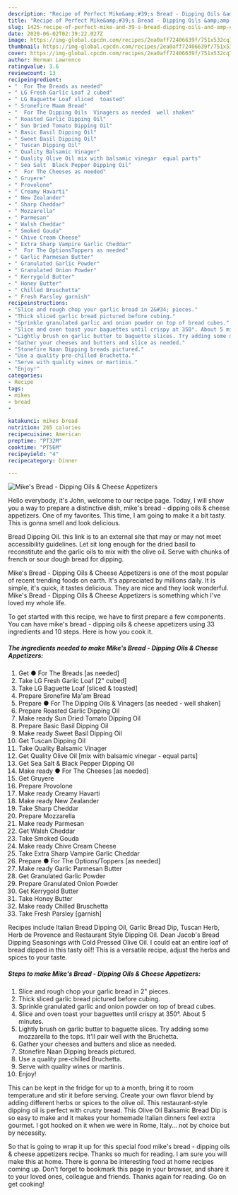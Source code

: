```yaml
---
description: "Recipe of Perfect Mike&amp;#39;s Bread - Dipping Oils &amp;amp; Cheese Appetizers"
title: "Recipe of Perfect Mike&amp;#39;s Bread - Dipping Oils &amp;amp; Cheese Appetizers"
slug: 1425-recipe-of-perfect-mike-and-39-s-bread-dipping-oils-and-amp-cheese-appetizers
date: 2020-06-02T02:39:22.027Z
image: https://img-global.cpcdn.com/recipes/2ea0aff72406639f/751x532cq70/mikes-bread-dipping-oils-cheese-appetizers-recipe-main-photo.jpg
thumbnail: https://img-global.cpcdn.com/recipes/2ea0aff72406639f/751x532cq70/mikes-bread-dipping-oils-cheese-appetizers-recipe-main-photo.jpg
cover: https://img-global.cpcdn.com/recipes/2ea0aff72406639f/751x532cq70/mikes-bread-dipping-oils-cheese-appetizers-recipe-main-photo.jpg
author: Herman Lawrence
ratingvalue: 3.6
reviewcount: 13
recipeingredient:
- "  For The Breads as needed"
- " LG Fresh Garlic Loaf 2 cubed"
- " LG Baguette Loaf sliced  toasted"
- " Sronefire Maam Bread"
- "  For The Dipping Oils  Vinagers as needed  well shaken"
- " Roasted Garlic Dipping Oil"
- " Sun Dried Tomato Dipping Oil"
- " Basic Basil Dipping Oil"
- " Sweet Basil Dipping Oil"
- " Tuscan Dipping Oil"
- " Quality Balsamic Vinager"
- " Quality Olive Oil mix with balsamic vinegar  equal parts"
- " Sea Salt  Black Pepper Dipping Oil"
- "  For The Cheeses as needed"
- " Gruyere"
- " Provolone"
- " Creamy Havarti"
- " New Zealander"
- " Sharp Cheddar"
- " Mozzarella"
- " Parmesan"
- " Walsh Cheddar"
- " Smoked Gouda"
- " Chive Cream Cheese"
- " Extra Sharp Vampire Garlic Cheddar"
- "  For The OptionsToppers as needed"
- " Garlic Parmesan Butter"
- " Granulated Garlic Powder"
- " Granulated Onion Powder"
- " Kerrygold Butter"
- " Honey Butter"
- " Chilled Bruschetta"
- " Fresh Parsley garnish"
recipeinstructions:
- "Slice and rough chop your garlic bread in 2&#34; pieces."
- "Thick sliced garlic bread pictured before cubing."
- "Sprinkle granulated garlic and onion powder on top of bread cubes."
- "Slice and oven toast your baguettes until crispy at 350°. About 5 minutes."
- "Lightly brush on garlic butter to baguette slices. Try adding some mozzarella to the tops. It&#39;ll pair well with the Bruchetta."
- "Gather your cheeses and butters and slice as needed."
- "Stonefire Naan Dipping breads pictured."
- "Use a quality pre-chilled Bruchetta."
- "Serve with quality wines or martinis."
- "Enjoy!"
categories:
- Recipe
tags:
- mikes
- bread
- 

katakunci: mikes bread  
nutrition: 265 calories
recipecuisine: American
preptime: "PT32M"
cooktime: "PT56M"
recipeyield: "4"
recipecategory: Dinner

---
```



![Mike&#39;s Bread - Dipping Oils &amp; Cheese Appetizers](https://img-global.cpcdn.com/recipes/2ea0aff72406639f/751x532cq70/mikes-bread-dipping-oils-cheese-appetizers-recipe-main-photo.jpg)

Hello everybody, it's John, welcome to our recipe page. Today, I will show you a way to prepare a distinctive dish, mike&#39;s bread - dipping oils &amp; cheese appetizers. One of my favorites. This time, I am going to make it a bit tasty. This is gonna smell and look delicious.

Bread Dipping Oil. this link is to an external site that may or may not meet accessibility guidelines. Let sit long enough for the dried basil to reconstitute and the garlic oils to mix with the olive oil. Serve with chunks of french or sour dough bread for dipping.

Mike&#39;s Bread - Dipping Oils &amp; Cheese Appetizers is one of the most popular of recent trending foods on earth. It's appreciated by millions daily. It is simple, it's quick, it tastes delicious. They are nice and they look wonderful. Mike&#39;s Bread - Dipping Oils &amp; Cheese Appetizers is something which I've loved my whole life.


To get started with this recipe, we have to first prepare a few components. You can have mike&#39;s bread - dipping oils &amp; cheese appetizers using 33 ingredients and 10 steps. Here is how you cook it.

<!--inarticleads1-->

##### The ingredients needed to make Mike&#39;s Bread - Dipping Oils &amp; Cheese Appetizers:

1. Get  ● For The Breads [as needed]
1. Take  LG Fresh Garlic Loaf [2&#34; cubed]
1. Take  LG Baguette Loaf [sliced &amp; toasted]
1. Prepare  Sronefire Ma&#39;am Bread
1. Prepare  ● For The Dipping Oils &amp; Vinagers [as needed - well shaken]
1. Prepare  Roasted Garlic Dipping Oil
1. Make ready  Sun Dried Tomato Dipping Oil
1. Prepare  Basic Basil Dipping Oil
1. Make ready  Sweet Basil Dipping Oil
1. Get  Tuscan Dipping Oil
1. Take  Quality Balsamic Vinager
1. Get  Quality Olive Oil [mix with balsamic vinegar - equal parts]
1. Get  Sea Salt &amp; Black Pepper Dipping Oil
1. Make ready  ● For The Cheeses [as needed]
1. Get  Gruyere
1. Prepare  Provolone
1. Make ready  Creamy Havarti
1. Make ready  New Zealander
1. Take  Sharp Cheddar
1. Prepare  Mozzarella
1. Make ready  Parmesan
1. Get  Walsh Cheddar
1. Take  Smoked Gouda
1. Make ready  Chive Cream Cheese
1. Take  Extra Sharp Vampire Garlic Cheddar
1. Prepare  ● For The Options/Toppers [as needed]
1. Make ready  Garlic Parmesan Butter
1. Get  Granulated Garlic Powder
1. Prepare  Granulated Onion Powder
1. Get  Kerrygold Butter
1. Take  Honey Butter
1. Make ready  Chilled Bruschetta
1. Take  Fresh Parsley [garnish]


Recipes include Italian Bread Dipping Oil, Garlic Bread Dip, Tuscan Herb, Herb de Provence and Restaurant Style Dipping Oil. Dean Jacob&#39;s Bread Dipping Seasonings with Cold Pressed Olive Oil. I could eat an entire loaf of bread dipped in this tasty oil!! This is a versatile recipe, adjust the herbs and spices to your taste. 

<!--inarticleads2-->

##### Steps to make Mike&#39;s Bread - Dipping Oils &amp; Cheese Appetizers:

1. Slice and rough chop your garlic bread in 2&#34; pieces.
1. Thick sliced garlic bread pictured before cubing.
1. Sprinkle granulated garlic and onion powder on top of bread cubes.
1. Slice and oven toast your baguettes until crispy at 350°. About 5 minutes.
1. Lightly brush on garlic butter to baguette slices. Try adding some mozzarella to the tops. It&#39;ll pair well with the Bruchetta.
1. Gather your cheeses and butters and slice as needed.
1. Stonefire Naan Dipping breads pictured.
1. Use a quality pre-chilled Bruchetta.
1. Serve with quality wines or martinis.
1. Enjoy!


This can be kept in the fridge for up to a month, bring it to room temperature and stir it before serving. Create your own flavor blend by adding different herbs or spices to the olive oil. This restaurant-style dipping oil is perfect with crusty bread. This Olive Oil Balsamic Bread Dip is so easy to make and it makes your homemade Italian dinners feel extra gourmet. I got hooked on it when we were in Rome, Italy… not by choice but by necessity. 

So that is going to wrap it up for this special food mike&#39;s bread - dipping oils &amp; cheese appetizers recipe. Thanks so much for reading. I am sure you will make this at home. There is gonna be interesting food at home recipes coming up. Don't forget to bookmark this page in your browser, and share it to your loved ones, colleague and friends. Thanks again for reading. Go on get cooking!
